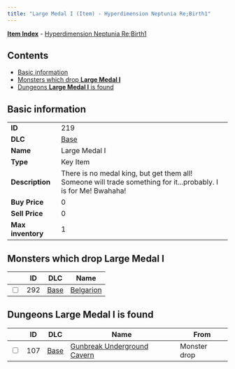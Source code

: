 ```yaml
---
title: "Large Medal I (Item) - Hyperdimension Neptunia Re;Birth1"
---
```


[**Item Index**](/neptunia/rb1/item/index.html) - [Hyperdimension Neptunia Re;Birth1](/neptunia/rb1)

## Contents

- [Basic information](#basic-information)
- [Monsters which drop **Large Medal I**](#monsters-which-drop-large-medal-i)
- [Dungeons **Large Medal I** is found](#dungeons-large-medal-i-is-found)

## Basic information

|   |   |
| -- | -- |
| **ID** | 219 |
| **DLC** | [Base](/neptunia/rb1/dlc/1-base.html) |
| **Name** | Large Medal I |
| **Type** | Key Item |
| **Description** | There is no medal king, but get them all! Someone will trade something for it...probably. I is for Me! Bwahaha! |
| **Buy Price** | 0 |
| **Sell Price** | 0 |
| **Max inventory** | 1 |


## Monsters which drop **Large Medal I**

|    | ID | DLC | Name |
| -- | -- | --- | ---- |
| <input type="checkbox" id="rb1-monster-1-292" class="trackbox" /> | 292 | [Base](/neptunia/rb1/dlc/1-base.html) | [Belgarion](/neptunia/rb1/monster/1-292-belgarion.html) |


## Dungeons **Large Medal I** is found

|    | ID | DLC | Name | From |
| -- | -- | --- | ---- | ---- |
| <input type="checkbox" id="rb1-dungeon-1-107" class="trackbox" /> | 107 | [Base](/neptunia/rb1/dlc/1-base.html) | [Gunbreak Underground Cavern](/neptunia/rb1/dungeon/1-107-gunbreak-underground-cavern.html) | Monster drop |
